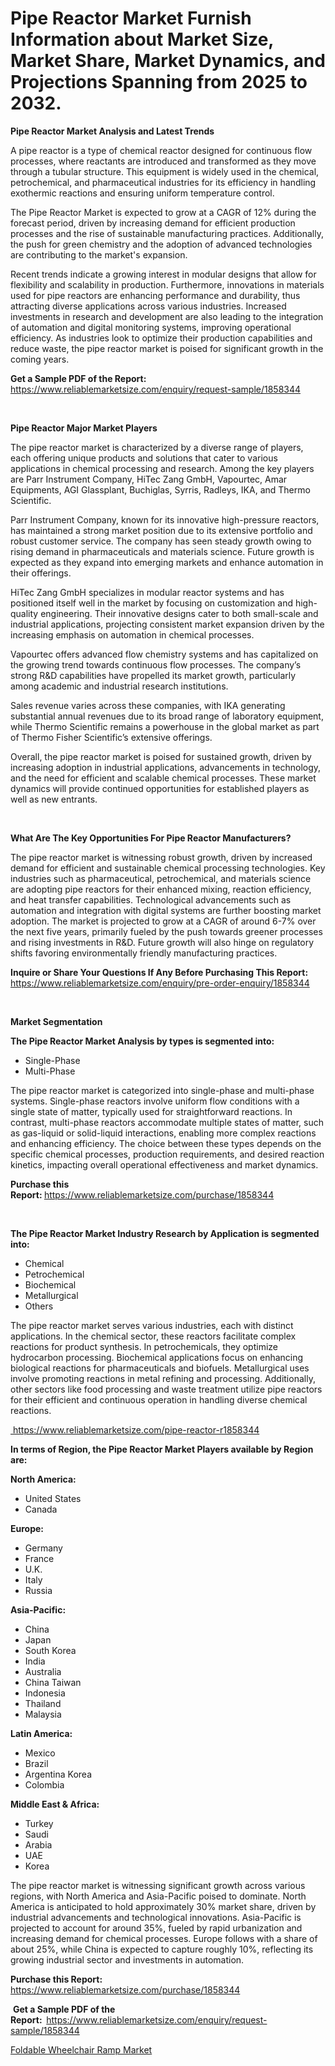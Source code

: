<p><h1>Pipe Reactor Market Furnish Information about Market Size, Market Share, Market Dynamics, and Projections Spanning from 2025 to 2032.</h1></p><p><strong>Pipe Reactor Market Analysis and Latest Trends</strong></p>
<p><p>A pipe reactor is a type of chemical reactor designed for continuous flow processes, where reactants are introduced and transformed as they move through a tubular structure. This equipment is widely used in the chemical, petrochemical, and pharmaceutical industries for its efficiency in handling exothermic reactions and ensuring uniform temperature control. </p><p>The Pipe Reactor Market is expected to grow at a CAGR of 12% during the forecast period, driven by increasing demand for efficient production processes and the rise of sustainable manufacturing practices. Additionally, the push for green chemistry and the adoption of advanced technologies are contributing to the market's expansion. </p><p>Recent trends indicate a growing interest in modular designs that allow for flexibility and scalability in production. Furthermore, innovations in materials used for pipe reactors are enhancing performance and durability, thus attracting diverse applications across various industries. Increased investments in research and development are also leading to the integration of automation and digital monitoring systems, improving operational efficiency. As industries look to optimize their production capabilities and reduce waste, the pipe reactor market is poised for significant growth in the coming years.</p></p>
<p><strong>Get a Sample PDF of the Report:&nbsp;</strong> <a href="https://www.reliablemarketsize.com/enquiry/request-sample/1858344?utm_campaign=2460&utm_medium=2&utm_source=Github&utm_content=ia&utm_term=11042025&utm_id=pipe-reactor">https://www.reliablemarketsize.com/enquiry/request-sample/1858344</a></p>
<p>&nbsp;</p>
<p><strong>Pipe Reactor Major Market Players</strong></p>
<p><p>The pipe reactor market is characterized by a diverse range of players, each offering unique products and solutions that cater to various applications in chemical processing and research. Among the key players are Parr Instrument Company, HiTec Zang GmbH, Vapourtec, Amar Equipments, AGI Glassplant, Buchiglas, Syrris, Radleys, IKA, and Thermo Scientific.</p><p>Parr Instrument Company, known for its innovative high-pressure reactors, has maintained a strong market position due to its extensive portfolio and robust customer service. The company has seen steady growth owing to rising demand in pharmaceuticals and materials science. Future growth is expected as they expand into emerging markets and enhance automation in their offerings.</p><p>HiTec Zang GmbH specializes in modular reactor systems and has positioned itself well in the market by focusing on customization and high-quality engineering. Their innovative designs cater to both small-scale and industrial applications, projecting consistent market expansion driven by the increasing emphasis on automation in chemical processes.</p><p>Vapourtec offers advanced flow chemistry systems and has capitalized on the growing trend towards continuous flow processes. The company’s strong R&D capabilities have propelled its market growth, particularly among academic and industrial research institutions.</p><p>Sales revenue varies across these companies, with IKA generating substantial annual revenues due to its broad range of laboratory equipment, while Thermo Scientific remains a powerhouse in the global market as part of Thermo Fisher Scientific’s extensive offerings.</p><p>Overall, the pipe reactor market is poised for sustained growth, driven by increasing adoption in industrial applications, advancements in technology, and the need for efficient and scalable chemical processes. These market dynamics will provide continued opportunities for established players as well as new entrants.</p></p>
<p>&nbsp;</p>
<p><strong>What Are The Key Opportunities For Pipe Reactor Manufacturers?</strong></p>
<p><p>The pipe reactor market is witnessing robust growth, driven by increased demand for efficient and sustainable chemical processing technologies. Key industries such as pharmaceutical, petrochemical, and materials science are adopting pipe reactors for their enhanced mixing, reaction efficiency, and heat transfer capabilities. Technological advancements such as automation and integration with digital systems are further boosting market adoption. The market is projected to grow at a CAGR of around 6-7% over the next five years, primarily fueled by the push towards greener processes and rising investments in R&D. Future growth will also hinge on regulatory shifts favoring environmentally friendly manufacturing practices.</p></p>
<p><strong>Inquire or Share Your Questions If Any Before Purchasing This Report:</strong> <a href="https://www.reliablemarketsize.com/enquiry/pre-order-enquiry/1858344?utm_campaign=2460&utm_medium=2&utm_source=Github&utm_content=ia&utm_term=11042025&utm_id=pipe-reactor">https://www.reliablemarketsize.com/enquiry/pre-order-enquiry/1858344</a></p>
<p>&nbsp;</p>
<p><strong>Market Segmentation</strong></p>
<p><strong>The Pipe Reactor Market Analysis by types is segmented into:</strong></p>
<p><ul><li>Single-Phase</li><li>Multi-Phase</li></ul></p>
<p><p>The pipe reactor market is categorized into single-phase and multi-phase systems. Single-phase reactors involve uniform flow conditions with a single state of matter, typically used for straightforward reactions. In contrast, multi-phase reactors accommodate multiple states of matter, such as gas-liquid or solid-liquid interactions, enabling more complex reactions and enhancing efficiency. The choice between these types depends on the specific chemical processes, production requirements, and desired reaction kinetics, impacting overall operational effectiveness and market dynamics.</p></p>
<p><strong>Purchase this Report:&nbsp;</strong><a href="https://www.reliablemarketsize.com/purchase/1858344?utm_campaign=2460&utm_medium=2&utm_source=Github&utm_content=ia&utm_term=11042025&utm_id=pipe-reactor">https://www.reliablemarketsize.com/purchase/1858344</a></p>
<p>&nbsp;</p>
<p><strong>The Pipe Reactor Market Industry Research by Application is segmented into:</strong></p>
<p><ul><li>Chemical</li><li>Petrochemical</li><li>Biochemical</li><li>Metallurgical</li><li>Others</li></ul></p>
<p><p>The pipe reactor market serves various industries, each with distinct applications. In the chemical sector, these reactors facilitate complex reactions for product synthesis. In petrochemicals, they optimize hydrocarbon processing. Biochemical applications focus on enhancing biological reactions for pharmaceuticals and biofuels. Metallurgical uses involve promoting reactions in metal refining and processing. Additionally, other sectors like food processing and waste treatment utilize pipe reactors for their efficient and continuous operation in handling diverse chemical reactions.</p></p>
<p><a href="https://www.reliablemarketsize.com/pipe-reactor-r1858344?utm_campaign=2460&utm_medium=2&utm_source=Github&utm_content=ia&utm_term=11042025&utm_id=pipe-reactor">&nbsp;https://www.reliablemarketsize.com/pipe-reactor-r1858344</a></p>
<p><strong>In terms of Region, the Pipe Reactor Market Players available by Region are:</strong></p>
<p>
    <p> <strong> North America: </strong>
        <ul>
            <li>United States</li>
            <li>Canada</li>
        </ul>
        </p> 
    <p> <strong> Europe: </strong>
        <ul>
            <li>Germany</li>
            <li>France</li>
            <li>U.K.</li>
            <li>Italy</li>
            <li>Russia</li>
        </ul>
        </p> 
    <p> <strong> Asia-Pacific: </strong>
        <ul>
            <li>China</li>
            <li>Japan</li>
            <li>South Korea</li>
            <li>India</li>
            <li>Australia</li>
            <li>China Taiwan</li>
            <li>Indonesia</li>
            <li>Thailand</li>
            <li>Malaysia</li>
        </ul>
        </p> 
    <p> <strong> Latin America: </strong>
        <ul>
            <li>Mexico</li>
            <li>Brazil</li>
            <li>Argentina Korea</li>
            <li>Colombia</li>
        </ul>
        </p> 
    <p> <strong> Middle East & Africa: </strong>
        <ul>
            <li>Turkey</li>
            <li>Saudi</li>
            <li>Arabia</li>
            <li>UAE</li>
            <li>Korea</li>
        </ul>
    </p>
    </p>
<p><p>The pipe reactor market is witnessing significant growth across various regions, with North America and Asia-Pacific poised to dominate. North America is anticipated to hold approximately 30% market share, driven by industrial advancements and technological innovations. Asia-Pacific is projected to account for around 35%, fueled by rapid urbanization and increasing demand for chemical processes. Europe follows with a share of about 25%, while China is expected to capture roughly 10%, reflecting its growing industrial sector and investments in automation.</p></p>
<p><strong>Purchase this Report: </strong><a href="https://www.reliablemarketsize.com/purchase/1858344?utm_campaign=2460&utm_medium=2&utm_source=Github&utm_content=ia&utm_term=11042025&utm_id=pipe-reactor">https://www.reliablemarketsize.com/purchase/1858344</a></p>
<p>&nbsp;<strong>Get a Sample PDF of the Report:&nbsp;&nbsp;</strong><a href="https://www.reliablemarketsize.com/enquiry/request-sample/1858344?utm_campaign=2460&utm_medium=2&utm_source=Github&utm_content=ia&utm_term=11042025&utm_id=pipe-reactor">https://www.reliablemarketsize.com/enquiry/request-sample/1858344</a></p>
<p><strong></strong></p>
<p><p><a href="https://github.com/dekamrapinq1/Market-Research-Report-List-1/blob/main/foldable-wheelchair-ramp-market.md?utm_campaign=2460&utm_medium=2&utm_source=Github&utm_content=ia&utm_term=11042025&utm_id=pipe-reactor">Foldable Wheelchair Ramp Market</a></p></p>